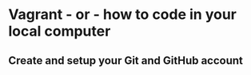 # Vagrant - or - how to code in your local computer
##  Create and setup your Git and GitHub account

